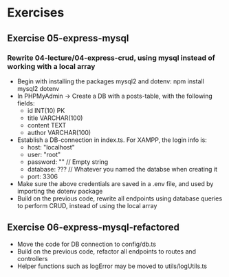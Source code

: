# Exercises


## Exercise 05-express-mysql
### Rewrite 04-lecture/04-express-crud, using mysql instead of working with a local array
- Begin with installing the packages mysql2 and dotenv: npm install mysql2 dotenv
- In PHPMyAdmin -> Create a DB with a posts-table, with the following fields:
  - id INT(10) PK 
  - title VARCHAR(100)
  - content TEXT
  - author VARCHAR(100)
- Establish a DB-connection in index.ts. For XAMPP, the login info is:
  - host: "localhost"
  - user: "root"
  - password: "" // Empty string
  - database: ??? // Whatever you named the databse when creating it
  - port: 3306
- Make sure the above credentials are saved in a .env file, and used by importing the dotenv package
- Build on the previous code, rewrite all endpoints using database queries to perform CRUD, instead of using the local array 



## Exercise 06-express-mysql-refactored
- Move the code for DB connection to config/db.ts
- Build on the previous code, refactor all endpoints to routes and controllers
- Helper functions such as logError may be moved to utils/logUtils.ts

